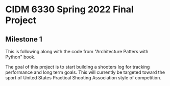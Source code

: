 # CIDM 6330 Spring 2022 Final Project

## Milestone 1

This is following along with the code from "Architecture Patters with Python" book. 

The goal of this project is to start building a shooters log for tracking performance and long term goals. This will currently be targeted toward the sport of United States Practical Shooting Association style of competition. 

